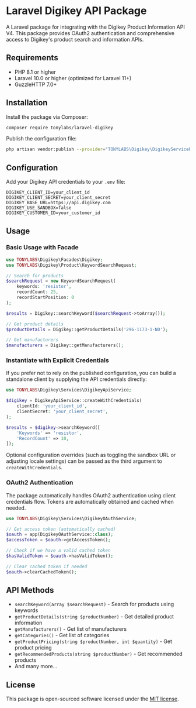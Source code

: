 # Laravel Digikey API Package

A Laravel package for integrating with the Digikey Product Information API V4. This package provides OAuth2 authentication and comprehensive access to Digikey's product search and information APIs.

## Requirements

- PHP 8.1 or higher
- Laravel 10.0 or higher (optimized for Laravel 11+)
- GuzzleHTTP 7.0+

## Installation

Install the package via Composer:

```bash
composer require tonylabs/laravel-digikey
```

Publish the configuration file:

```bash
php artisan vendor:publish --provider="TONYLABS\Digikey\DigikeyServiceProvider"
```

## Configuration

Add your Digikey API credentials to your `.env` file:

```env
DIGIKEY_CLIENT_ID=your_client_id
DIGIKEY_CLIENT_SECRET=your_client_secret
DIGIKEY_BASE_URL=https://api.digikey.com
DIGIKEY_USE_SANDBOX=false
DIGIKEY_CUSTOMER_ID=your_customer_id
```

## Usage

### Basic Usage with Facade

```php
use TONYLABS\Digikey\Facades\Digikey;
use TONYLABS\Digikey\Product\KeywordSearchRequest;

// Search for products
$searchRequest = new KeywordSearchRequest(
    keywords: 'resistor',
    recordCount: 25,
    recordStartPosition: 0
);

$results = Digikey::searchKeyword($searchRequest->toArray());

// Get product details
$productDetails = Digikey::getProductDetails('296-1173-1-ND');

// Get manufacturers
$manufacturers = Digikey::getManufacturers();
```

### Instantiate with Explicit Credentials

If you prefer not to rely on the published configuration, you can build a
standalone client by supplying the API credentials directly:

```php
use TONYLABS\Digikey\Services\DigikeyApiService;

$digikey = DigikeyApiService::createWithCredentials(
    clientId: 'your_client_id',
    clientSecret: 'your_client_secret',
);

$results = $digikey->searchKeyword([
    'Keywords' => 'resistor',
    'RecordCount' => 10,
]);
```

Optional configuration overrides (such as toggling the sandbox URL or
adjusting locale settings) can be passed as the third argument to
`createWithCredentials`.

### OAuth2 Authentication

The package automatically handles OAuth2 authentication using client credentials flow. Tokens are automatically obtained and cached when needed.

```php
use TONYLABS\Digikey\Services\DigikeyOAuthService;

// Get access token (automatically cached)
$oauth = app(DigikeyOAuthService::class);
$accessToken = $oauth->getAccessToken();

// Check if we have a valid cached token
$hasValidToken = $oauth->hasValidToken();

// Clear cached token if needed
$oauth->clearCachedToken();
```

## API Methods

- `searchKeyword(array $searchRequest)` - Search for products using keywords
- `getProductDetails(string $productNumber)` - Get detailed product information
- `getManufacturers()` - Get list of manufacturers
- `getCategories()` - Get list of categories
- `getProductPricing(string $productNumber, int $quantity)` - Get product pricing
- `getRecommendedProducts(string $productNumber)` - Get recommended products
- And many more...

## License

This package is open-sourced software licensed under the [MIT license](LICENSE).
